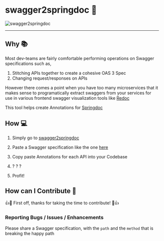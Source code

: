 # swagger2springdoc 🦾

![swagger2springdoc](https://i.imgur.com/j45bqRA.png)


---
## Why 📚

Most dev-teams are fairly comfortable performing operations on Swagger specifications such as, 

1. Stitching APIs together to create a cohesive OAS 3 Spec
2. Changing request/responses on APIs

However there comes a point when you have too many microservices that it makes sense to programatically extract swaggers from your services for use in various frontend swagger visualization tools like [Redoc](https://github.com/Redocly/redoc)

This tool helps create Annotations for [Springdoc](http://springdoc.org)

## How 💻

1. Simply go to [swagger2springdoc](https://swagger2springdoc.glitch.me/)

2. Paste a Swagger specification like the one [here](https://petstore3.swagger.io/api/v3/openapi.json)

3. Copy paste Annotations for each API into your Codebase

4. ? ? ? 

5. Profit!

## How can I Contribute 🚀

👍🎉 First off, thanks for taking the time to contribute! 🎉👍


### Reporting Bugs / Issues / Enhancements
   
Please share a Swagger specification, with the `path` and the `method` that is breaking the happy path

